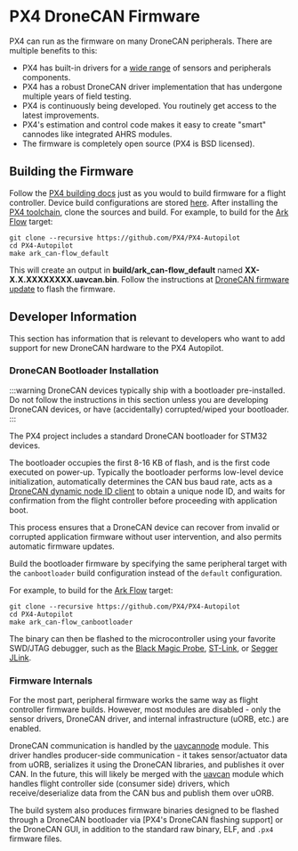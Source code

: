 # PX4 DroneCAN Firmware

PX4 can run as the firmware on many DroneCAN peripherals. There are multiple benefits to this:
* PX4 has built-in drivers for a [wide range](https://github.com/PX4/PX4-Autopilot/tree/release/1.14/src/drivers) of sensors and peripherals components.
* PX4 has a robust DroneCAN driver implementation that has undergone multiple years of field testing.
* PX4 is continuously being developed. You routinely get access to the latest improvements.
* PX4's estimation and control code makes it easy to create "smart" cannodes like integrated AHRS modules.
* The firmware is completely open source (PX4 is BSD licensed).

## Building the Firmware

Follow the [PX4 building docs](../dev_setup/building_px4.md) just as you would to build firmware for a flight controller. Device build configurations are stored [here](https://github.com/PX4/PX4-Autopilot/tree/release/1.14/boards). After installing the [PX4 toolchain](../dev_setup/dev_env.md), clone the sources and build. For example, to build for the [Ark Flow](ark_flow.md) target:

```
git clone --recursive https://github.com/PX4/PX4-Autopilot
cd PX4-Autopilot
make ark_can-flow_default
```

This will create an output in **build/ark_can-flow_default** named **XX-X.X.XXXXXXXX.uavcan.bin**. Follow the instructions at [DroneCAN firmware update](README.md#firmware-update) to flash the firmware.

## Developer Information

This section has information that is relevant to developers who want to add support for new DroneCAN hardware to the PX4 Autopilot.

### DroneCAN Bootloader Installation

:::warning
DroneCAN devices typically ship with a bootloader pre-installed.
Do not follow the instructions in this section unless you are developing DroneCAN devices,
or have (accidentally) corrupted/wiped your bootloader.
:::

The PX4 project includes a standard DroneCAN bootloader for STM32 devices.

The bootloader occupies the first 8-16 KB of flash, and is the first code executed on power-up.
Typically the bootloader performs low-level device initialization, automatically determines the CAN
bus baud rate, acts as a [DroneCAN dynamic node ID client](README.md#node-id-allocation) to obtain a unique node ID, and waits for confirmation from the flight controller before proceeding with application boot.

This process ensures that a DroneCAN device can recover from invalid or corrupted application firmware without user intervention, and also permits automatic firmware updates.

Build the bootloader firmware by specifying the same peripheral target with the `canbootloader` build configuration instead of the `default` configuration.

For example, to build for the [Ark Flow](ark_flow.md) target:

```
git clone --recursive https://github.com/PX4/PX4-Autopilot
cd PX4-Autopilot
make ark_can-flow_canbootloader
```

The binary can then be flashed to the microcontroller using your favorite SWD/JTAG debugger, such as the [Black Magic Probe](https://black-magic.org/index.html), [ST-Link](https://www.st.com/en/development-tools/st-link-v2.html), or [Segger JLink](https://www.segger.com/products/debug-probes/j-link/).


### Firmware Internals

For the most part, peripheral firmware works the same way as flight controller firmware builds.
However, most modules are disabled - only the sensor drivers, DroneCAN driver, and internal infrastructure (uORB, etc.) are enabled.

DroneCAN communication is handled by the [uavcannode](https://github.com/PX4/PX4-Autopilot/tree/release/1.14/src/drivers/uavcannode) module.
This driver handles producer-side communication - it takes sensor/actuator data from uORB, serializes it using the DroneCAN libraries, and publishes it over CAN. In the future, this will likely be merged with the [uavcan](https://github.com/PX4/PX4-Autopilot/tree/release/1.14/src/drivers/uavcan) module which handles flight controller side (consumer side) drivers, which receive/deserialize data from the CAN bus and publish them over uORB.

The build system also produces firmware binaries designed to be flashed through a DroneCAN bootloader via [PX4's DroneCAN flashing support] or the DroneCAN GUI, in addition to the standard raw binary, ELF, and `.px4` firmware files.
